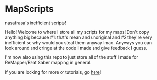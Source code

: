 # MapScripts
nasafrasa's inefficient scripts!

Hello! Welcome to where I store all my scripts for my maps! Don't copy anything big because #1: that's mean and unoriginal and #2 they're very inefficient so why would you steal them anyway lmao. Anyways you can look around and cringe at the code I made and give feedback I guess.

I'm now also using this repo to just store all of the stuff I made for ReMapper/Beat Saber mapping in general.

If you are looking for more or tutorials, go [here](https://github.com/Nasafrasa/MapScripts/wiki)!
